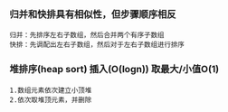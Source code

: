 ### 归并和快排具有相似性，但步骤顺序相反

    归并：先排序左右子数组，然后合并两个有序子数组
    快排：先调配出左右子数组，然后对于左右子数组进行排序 

### 堆排序(heap sort) 插入(O(logn)) 取最大/小值O(1)
    1.数组元素依次建立小顶堆
    2.依次取堆顶元素，并删除
